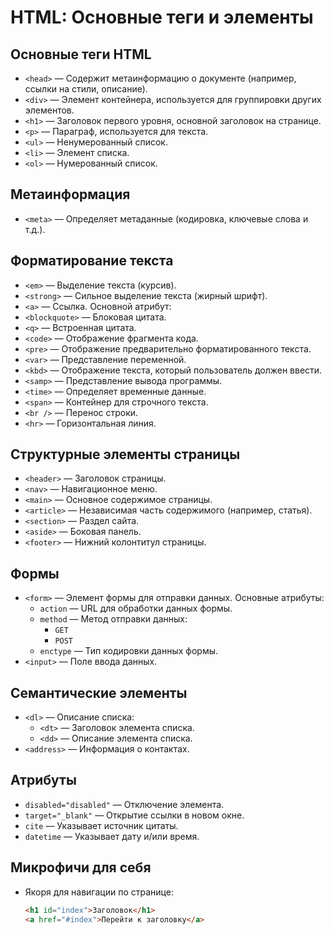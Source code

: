 # HTML: Основные теги и элементы

## Основные теги HTML
- `<head>` — Содержит метаинформацию о документе (например, ссылки на стили, описание).
- `<div>` — Элемент контейнера, используется для группировки других элементов.
- `<h1>` — Заголовок первого уровня, основной заголовок на странице.
- `<p>` — Параграф, используется для текста.
- `<ul>` — Ненумерованный список.
- `<li>` — Элемент списка.
- `<ol>` — Нумерованный список.

## Метаинформация
- `<meta>` — Определяет метаданные (кодировка, ключевые слова и т.д.).

## Форматирование текста
- `<em>` — Выделение текста (курсив).
- `<strong>` — Сильное выделение текста (жирный шрифт).
- `<a>` — Ссылка. Основной атрибут:
- `<blockquote>` — Блоковая цитата.
- `<q>` — Встроенная цитата.
- `<code>` — Отображение фрагмента кода.
- `<pre>` — Отображение предварительно форматированного текста.
- `<var>` — Представление переменной.
- `<kbd>` — Отображение текста, который пользователь должен ввести.
- `<samp>` — Представление вывода программы.
- `<time>` — Определяет временные данные.
- `<span>` — Контейнер для строчного текста.
- `<br />` — Перенос строки.
- `<hr>` — Горизонтальная линия.

## Структурные элементы страницы
- `<header>` — Заголовок страницы.
- `<nav>` — Навигационное меню.
- `<main>` — Основное содержимое страницы.
- `<article>` — Независимая часть содержимого (например, статья).
- `<section>` — Раздел сайта.
- `<aside>` — Боковая панель.
- `<footer>` — Нижний колонтитул страницы.

## Формы
- `<form>` — Элемент формы для отправки данных. Основные атрибуты:
  - `action` — URL для обработки данных формы.
  - `method` — Метод отправки данных:
    - `GET`
    - `POST`
  - `enctype` — Тип кодировки данных формы.
- `<input>` — Поле ввода данных.

## Семантические элементы
- `<dl>` — Описание списка:
  - `<dt>` — Заголовок элемента списка.
  - `<dd>` — Описание элемента списка.
- `<address>` — Информация о контактах.

## Атрибуты
- `disabled="disabled"` — Отключение элемента.
- `target="_blank"` — Открытие ссылки в новом окне.
- `cite` — Указывает источник цитаты.
- `datetime` — Указывает дату и/или время.

## Микрофичи для себя 
- Якоря для навигации по странице:
  ```html
  <h1 id="index">Заголовок</h1>
  <a href="#index">Перейти к заголовку</a>
